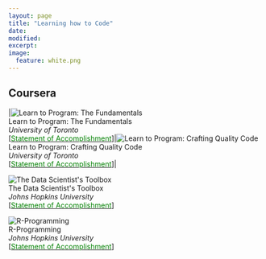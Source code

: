 ```yaml
---
layout: page
title: "Learning how to Code"
date: 
modified:
excerpt:
image:
  feature: white.png
---
```


## Coursera

|![Learn to Program: The Fundamentals](http://jadeproulx.com/images/learning-code-fundamentals.png)  
Learn to Program: The Fundamentals  
*University of Toronto*  
[[<span style="color:green">Statement of Accomplishment</span>](https://dl.dropboxusercontent.com/u/51364198/Certificate_Learn-to-Program-the-Fundamentals.pdf)]|![Learn to Program: Crafting Quality Code](http://jadeproulx.com/images/learning-craft-code.png)  
Learn to Program: Crafting Quality Code  
*University of Toronto*  
[[<span style="color:green">Statement of Accomplishment</span>](https://dl.dropboxusercontent.com/u/51364198/Certificate_Crafting-Quality-Code.pdf)]|

![The Data Scientist's Toolbox](http://jadeproulx.com/images/data-scientist-toolbox.jpg)  
The Data Scientist's Toolbox  
*Johns Hopkins University*  
[[<span style="color:green">Statement of Accomplishment</span>](https://dl.dropboxusercontent.com/u/51364198/Certificate_Crafting-Quality-Code.pdf)]

![R-Programming](http://jadeproulx.com/images/r-programming.jpg)  
R-Programming  
*Johns Hopkins University*  
[[<span style="color:green">Statement of Accomplishment</span>](https://dl.dropboxusercontent.com/u/51364198/Certificate_Crafting-Quality-Code.pdf)]


